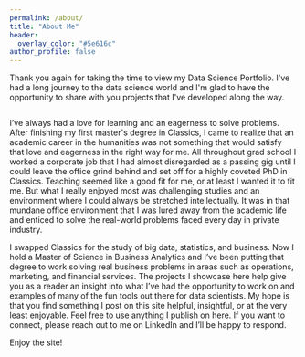 ```yaml
---
permalink: /about/
title: "About Me"
header:
  overlay_color: "#5e616c"
author_profile: false  
---
```


Thank you again for taking the time to view my Data Science Portfolio. I've had a long journey to the data science world and I'm glad to have the opportunity to share with you projects that I've developed along the way.  

<figure>
<img src="{{ site.url }}{{ site.baseurl }}/assets/images/AboutPic.png" alt="">
</figure>


I’ve always had a love for learning and an eagerness to solve problems. After finishing my first master's degree in Classics, I came to realize that an academic career in the humanities was not something that would satisfy that love and eagerness in the right way for me. All throughout grad school I worked a corporate job that I had almost disregarded as a passing gig until I could leave the office grind behind and set off for a highly coveted PhD in Classics. Teaching seemed like a good fit for me, or at least I wanted it to fit me. But what I really enjoyed most was challenging studies and an environment where I could always be stretched intellectually. It was in that mundane office environment that I was lured away from the academic life and enticed to solve the real-world problems faced every day in private industry.  

I swapped Classics for the study of big data, statistics, and business. Now I hold a Master of Science in Business Analytics and I’ve been putting that degree to work solving real business problems in areas such as operations, marketing, and financial services. The projects I showcase here help give you as a reader an insight into what I’ve had the opportunity to work on and examples of many of the fun tools out there for data scientists. My hope is that you find something I post on this site helpful, insightful, or at the very least enjoyable. Feel free to use anything I publish on here. If you want to connect, please reach out to me on LinkedIn and I’ll be happy to respond. 

Enjoy the site!

